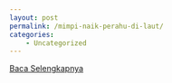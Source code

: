 ```yaml
---
layout: post
permalink: /mimpi-naik-perahu-di-laut/
categories:
    - Uncategorized
---
```


[Baca Selengkapnya](/02)